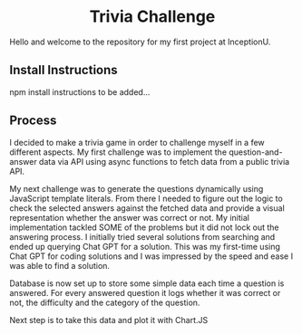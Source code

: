 # <div align=center>Trivia Challenge</div>

Hello and welcome to the repository for my first project at InceptionU.

## Install Instructions

npm install instructions to be added...

## Process

I decided to make a trivia game in order to challenge myself in a few different aspects. My first challenge was to implement the question-and-answer data via API using async functions to fetch data from a public trivia API.

My next challenge was to generate the questions dynamically using JavaScript template literals. From there I needed to figure out the logic to check the selected answers against the fetched data and provide a visual representation whether the answer was correct or not. My initial implementation tackled SOME of the problems but it did not lock out the answering process. I initially tried several solutions from searching and ended up querying Chat GPT for a solution. This was my first-time using Chat GPT for coding solutions and I was impressed by the speed and ease I was able to find a solution.

Database is now set up to store some simple data each time a question is answered. For every answered question it logs whether it was correct or not, the difficulty and the category of the question.

Next step is to take this data and plot it with Chart.JS
